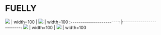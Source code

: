 # FUELLY


![](https://github.com/mrsn5/FUELLY/blob/master/Screens/1.gif?raw=true)   | width=100    |  ![](https://github.com/mrsn5/FUELLY/blob/master/Screens/2.gif?raw=true) | width=100
:-------------------------:|:-------------------------:
![](https://github.com/mrsn5/FUELLY/blob/master/Screens/3.gif?raw=true) | width=100  |  ![](https://github.com/mrsn5/FUELLY/blob/master/Screens/4.gif?raw=true) | width=100
